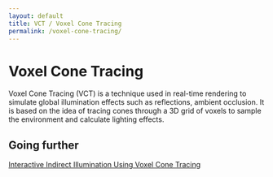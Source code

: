 ```yaml
---
layout: default
title: VCT / Voxel Cone Tracing
permalink: /voxel-cone-tracing/
---
```


# Voxel Cone Tracing

Voxel Cone Tracing (VCT) is a technique used in real-time rendering to simulate global illumination effects such as reflections, ambient occlusion. It is based on the idea of tracing cones through a 3D grid of voxels to sample the environment and calculate lighting effects.

## Going further

[Interactive Indirect Illumination Using Voxel Cone Tracing](https://research.nvidia.com/publication/2011-09_interactive-indirect-illumination-using-voxel-cone-tracing)
